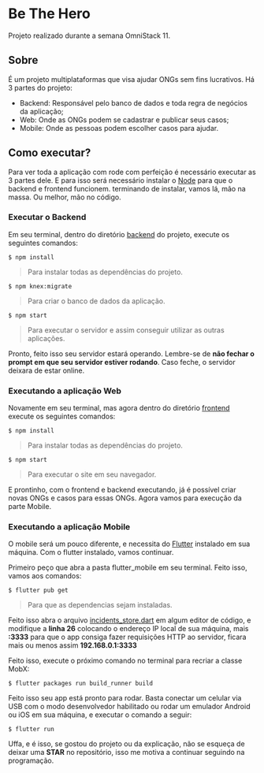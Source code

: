 # Be The Hero
Projeto realizado durante a semana OmniStack 11.

## Sobre
É um projeto multiplataformas que visa ajudar ONGs sem fins lucrativos. 
Há 3 partes do projeto:
- Backend: Responsável pelo banco de dados e toda regra de negócios da aplicação;
- Web: Onde as ONGs podem se cadastrar e publicar seus casos;
- Mobile: Onde as pessoas podem escolher casos para ajudar.
 
## Como executar?
Para ver toda a aplicação com rode com perfeição é necessário executar as 3 partes dele.
E para isso será necessário instalar o [Node](https://nodejs.org/en/) para que o backend e frontend funcionem.
terminando de instalar, vamos lá, mão na massa. Ou melhor, mão no código.

### Executar o Backend
Em seu terminal, dentro do diretório [backend](https://github.com/Mayconsgs/Be-The-Hero/tree/master/backend) do projeto, execute os seguintes comandos:

```
$ npm install
```
>Para instalar todas as dependências do projeto.


```
$ npm knex:migrate
```
>Para criar o banco de dados da aplicação.

```
$ npm start
```
>Para executar o servidor e assim conseguir utilizar as outras aplicações.

Pronto, feito isso seu servidor estará operando. Lembre-se de **não fechar o prompt em que seu servidor estiver rodando**. Caso feche, o servidor deixara de estar online.

### Executando a aplicação Web
Novamente em seu terminal, mas agora dentro do diretório [frontend](https://github.com/Mayconsgs/Be-The-Hero/tree/master/frontend) execute os seguintes comandos:

```
$ npm install
```
>Para instalar todas as dependências do projeto.

```
$ npm start
```
>Para executar o site em seu navegador.

E prontinho, com o frontend e backend executando, já é possível criar novas ONGs e casos para essas ONGs. Agora vamos para execução da parte Mobile.

### Executando a aplicação Mobile
O mobile será um pouco diferente, e necessita do [Flutter](https://flutter.dev/docs/get-started/install) instalado em sua máquina.
Com o flutter instalado, vamos continuar.

Primeiro peço que abra a pasta flutter_mobile em seu terminal. Feito isso, vamos aos comandos:
```
$ flutter pub get
```
>Para que as dependencias sejam instaladas.

Feito isso abra o arquivo [incidents_store.dart](https://github.com/Mayconsgs/Be-The-Hero/blob/master/flutter_mobile/lib/stores/incidents_store.dart) em algum editor de código, e modifique a **linha 26** colocando o endereço IP local de sua máquina, mais **:3333** para que o app consiga fazer requisições HTTP ao servidor, ficara mais ou menos assim **192.168.0.1:3333**

Feito isso, execute o próximo comando no terminal para recriar a classe MobX:

```
$ flutter packages run build_runner build
```

Feito isso seu app está pronto para rodar. Basta conectar um celular via USB com o modo desenvolvedor habilitado ou rodar um emulador Android ou iOS em sua máquina, e executar o comando a seguir:
```
$ flutter run
```

Uffa, e é isso, se gostou do projeto ou da explicação, não se esqueça de deixar uma **STAR** no repositório, isso me motiva a continuar seguindo na programação.
